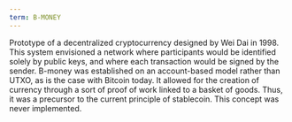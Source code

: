 ```yaml
---
term: B-MONEY
---
```


Prototype of a decentralized cryptocurrency designed by Wei Dai in 1998. This system envisioned a network where participants would be identified solely by public keys, and where each transaction would be signed by the sender. B-money was established on an account-based model rather than UTXO, as is the case with Bitcoin today. It allowed for the creation of currency through a sort of proof of work linked to a basket of goods. Thus, it was a precursor to the current principle of stablecoin. This concept was never implemented.
